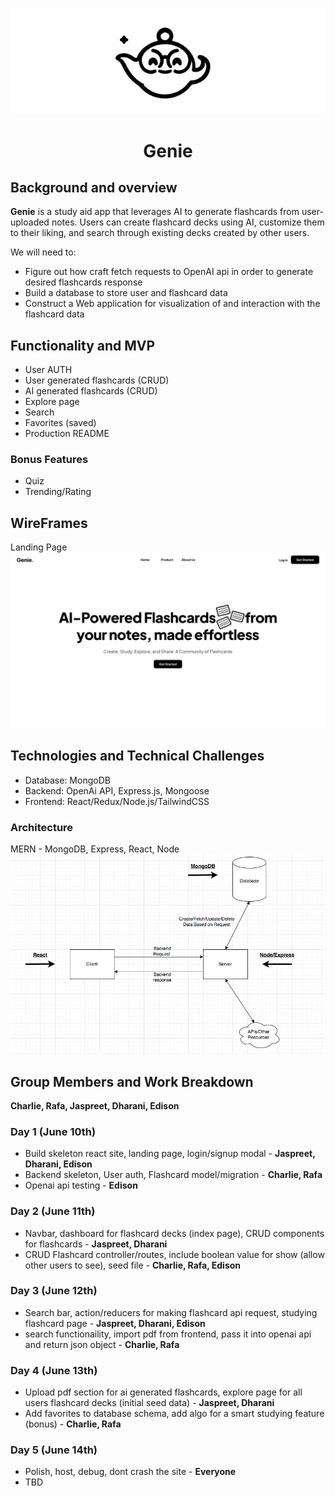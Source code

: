 <p align="center">
    <img width="800" src="https://github.com/FlashGenie/genie-app/blob/main/banner.png" alt="Genie logo">
</p>
<h1 align="center"> Genie </h1>

## Background and overview
**Genie** is a study aid app that leverages AI to generate flashcards from user-uploaded notes. Users can create flashcard decks using AI, customize them to their liking, and search through existing decks created by other users.

We will need to:
- Figure out how craft fetch requests to OpenAI api in order to generate desired flashcards response
- Build a database to store user and flashcard data
- Construct a Web application for visualization of and interaction with the flashcard data

## Functionality and MVP
- User AUTH
- User generated flashcards (CRUD)
- AI generated flashcards (CRUD)
- Explore page
- Search
- Favorites (saved)
- Production README

### Bonus Features
- Quiz
- Trending/Rating

## WireFrames
Landing Page
![Landing Page](https://github.com/FlashGenie/genie-app/blob/main/landing-page.png)

## Technologies and Technical Challenges
- Database: MongoDB
- Backend: OpenAi API, Express.js, Mongoose
- Frontend: React/Redux/Node.js/TailwindCSS

### Architecture
MERN - MongoDB, Express, React, Node
![Architecture](https://github.com/FlashGenie/genie-app/blob/main/architecture.png)

## Group Members and Work Breakdown
**Charlie, Rafa, Jaspreet, Dharani, Edison**

### Day 1 (June 10th)
- Build skeleton react site, landing page, login/signup modal - **Jaspreet, Dharani, Edison**
- Backend skeleton, User auth, Flashcard model/migration - **Charlie, Rafa**
- Openai api testing - **Edison**

### Day 2 (June 11th)
- Navbar, dashboard for flashcard decks (index page), CRUD components for flashcards - **Jaspreet, Dharani**
- CRUD Flashcard controller/routes, include boolean value for show (allow other users to see), seed file - **Charlie, Rafa, Edison**

### Day 3 (June 12th)
- Search bar, action/reducers for making flashcard api request, studying flashcard page - **Jaspreet, Dharani, Edison**
- search functionaility, import pdf from frontend, pass it into openai api and return json object - **Charlie, Rafa**

### Day 4 (June 13th) 
- Upload pdf section for ai generated flashcards, explore page for all users flashcard decks (initial seed data) - **Jaspreet, Dharani**
- Add favorites to database schema, add algo for a smart studying feature (bonus) - **Charlie, Rafa**

### Day 5 (June 14th)
- Polish, host, debug, dont crash the site - **Everyone**
- TBD
